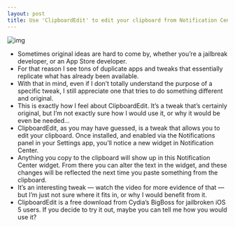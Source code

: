 ```yaml
---
layout: post
title: Use 'ClipboardEdit' to edit your clipboard from Notification Center
---
```

![img](http://media.idownloadblog.com/wp-content/uploads/2012/03/ClipboardEdit-for-Notification-Center.jpeg)
* Sometimes original ideas are hard to come by, whether you’re a jailbreak developer, or an App Store developer.
* For that reason I see tons of duplicate apps and tweaks that essentially replicate what has already been available.
* With that in mind, even if I don’t totally understand the purpose of a specific tweak, I still appreciate one that tries to do something different and original.
* This is exactly how I feel about ClipboardEdit. It’s a tweak that’s certainly original, but I’m not exactly sure how I would use it, or why it would be even be needed…
* ClipboardEdit, as you may have guessed, is a tweak that allows you to edit your clipboard. Once installed, and enabled via the Notifications panel in your Settings app, you’ll notice a new widget in Notification Center.
* Anything you copy to the clipboard will show up in this Notification Center widget. From there you can alter the text in the widget, and these changes will be reflected the next time you paste something from the clipboard.
* It’s an interesting tweak — watch the video for more evidence of that — but I’m just not sure where it fits in, or why I would benefit from it.
* ClipboardEdit is a free download from Cydia’s BigBoss for jailbroken iOS 5 users. If you decide to try it out, maybe you can tell me how you would use it?

